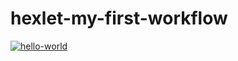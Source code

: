 # hexlet-my-first-workflow

[![hello-world](https://github.com/Trick-Or-Treat-X/hexlet-my-first-workflow/actions/workflows/hello-world.yml/badge.svg)](https://github.com/Trick-Or-Treat-X/hexlet-my-first-workflow/actions/workflows/hello-world.yml)

